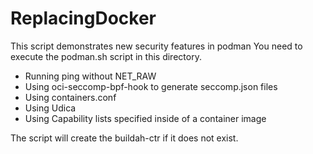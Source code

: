 # ReplacingDocker

This script demonstrates new security features in podman
You need to execute the podman.sh script in this directory.
* Running ping without NET_RAW
* Using oci-seccomp-bpf-hook to generate seccomp.json files
* Using containers.conf
* Using Udica
* Using Capability lists specified inside of a container image

The script will create the buildah-ctr if it does not exist.

